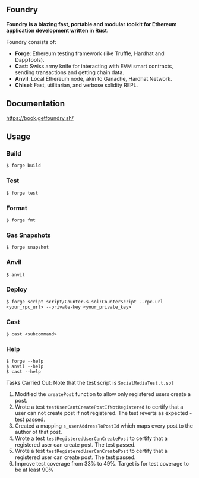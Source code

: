 ## Foundry

**Foundry is a blazing fast, portable and modular toolkit for Ethereum application development written in Rust.**

Foundry consists of:

-   **Forge**: Ethereum testing framework (like Truffle, Hardhat and DappTools).
-   **Cast**: Swiss army knife for interacting with EVM smart contracts, sending transactions and getting chain data.
-   **Anvil**: Local Ethereum node, akin to Ganache, Hardhat Network.
-   **Chisel**: Fast, utilitarian, and verbose solidity REPL.

## Documentation

https://book.getfoundry.sh/

## Usage

### Build

```shell
$ forge build
```

### Test

```shell
$ forge test
```

### Format

```shell
$ forge fmt
```

### Gas Snapshots

```shell
$ forge snapshot
```

### Anvil

```shell
$ anvil
```

### Deploy

```shell
$ forge script script/Counter.s.sol:CounterScript --rpc-url <your_rpc_url> --private-key <your_private_key>
```

### Cast

```shell
$ cast <subcommand>
```

### Help

```shell
$ forge --help
$ anvil --help
$ cast --help
```


Tasks Carried Out:
Note that the test script is `SocialMediaTest.t.sol`
1. Modified the `createPost` function to allow only registered users create a post.
2. Wrote a test `testUserCantCreatePostIfNotRegistered` to certify that a user can not create post if not registered. The test reverts as expected - test passed.
3. Created a mapping `s_userAddressToPostId` which maps every post to the author of that post. 
4. Wrote a test `testRegisteredUserCanCreatePost` to certify that a registered user can create post. The test passed.
5. Wrote a test `testRegisteredUserCanCreatePost` to certify that a registered user can create post. The test passed.
6. Improve test coverage from 33% to 49%. Target is for test coverage to be at least 90%